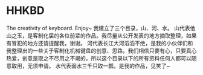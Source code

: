 # HHKBD

The creativity of keyboard. Enjoy~
我建立了三个目录，山、河、水。
山代表他山之玉，是客制化届的各位前辈的作品。我尽量从公开发表的地方摘取整理，如果有冒犯的地方还请提醒我，谢谢。
河代表长江大河滔滔不绝，是我的小伙伴们和我整理出的一些关于客制化机械键盘的创意、思路。我们相信只要有心，只要真心热爱，创意是取之不尽用之不竭的，所以这个目录以下的所有资料任何人都可以随意取用，无须申请。
水代表弱水三千只取一瓢，是我的作品，见笑了~
